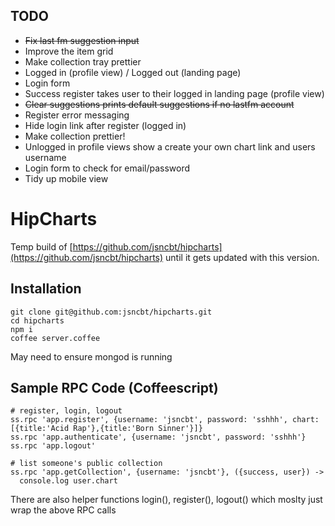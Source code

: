 
## TODO

- ~~Fix last fm suggestion input~~
- Improve the item grid
- Make collection tray prettier
- Logged in (profile view) / Logged out (landing page)
- Login form
- Success register takes user to their logged in landing page (profile view)
- ~~Clear suggestions prints default suggestions if no lastfm account~~
- Register error messaging
- Hide login link after register (logged in)
- Make collection prettier!
- Unlogged in profile views show a create your own chart link and users username
- Login form to check for email/password
- Tidy up mobile view

# HipCharts

Temp build of [https://github.com/jsncbt/hipcharts](https://github.com/jsncbt/hipcharts) until it gets updated with this version.


## Installation

```
git clone git@github.com:jsncbt/hipcharts.git
cd hipcharts
npm i
coffee server.coffee
```

May need to ensure mongod is running


## Sample RPC Code (Coffeescript)

```
# register, login, logout
ss.rpc 'app.register', {username: 'jsncbt', password: 'sshhh', chart:[{title:'Acid Rap'},{title:'Born Sinner'}]}
ss.rpc 'app.authenticate', {username: 'jsncbt', password: 'sshhh'}
ss.rpc 'app.logout'

# list someone's public collection
ss.rpc 'app.getCollection', {username: 'jsncbt'}, ({success, user}) ->
  console.log user.chart
```

There are also helper functions login(), register(), logout() which moslty just wrap the above RPC calls

